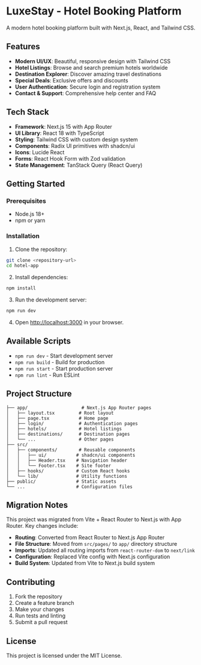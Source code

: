 # LuxeStay - Hotel Booking Platform

A modern hotel booking platform built with Next.js, React, and Tailwind CSS.

## Features

- **Modern UI/UX**: Beautiful, responsive design with Tailwind CSS
- **Hotel Listings**: Browse and search premium hotels worldwide
- **Destination Explorer**: Discover amazing travel destinations
- **Special Deals**: Exclusive offers and discounts
- **User Authentication**: Secure login and registration system
- **Contact & Support**: Comprehensive help center and FAQ

## Tech Stack

- **Framework**: Next.js 15 with App Router
- **UI Library**: React 18 with TypeScript
- **Styling**: Tailwind CSS with custom design system
- **Components**: Radix UI primitives with shadcn/ui
- **Icons**: Lucide React
- **Forms**: React Hook Form with Zod validation
- **State Management**: TanStack Query (React Query)

## Getting Started

### Prerequisites

- Node.js 18+ 
- npm or yarn

### Installation

1. Clone the repository:
```bash
git clone <repository-url>
cd hotel-app
```

2. Install dependencies:
```bash
npm install
```

3. Run the development server:
```bash
npm run dev
```

4. Open [http://localhost:3000](http://localhost:3000) in your browser.

## Available Scripts

- `npm run dev` - Start development server
- `npm run build` - Build for production
- `npm run start` - Start production server
- `npm run lint` - Run ESLint

## Project Structure

```
├── app/                    # Next.js App Router pages
│   ├── layout.tsx         # Root layout
│   ├── page.tsx           # Home page
│   ├── login/             # Authentication pages
│   ├── hotels/            # Hotel listings
│   ├── destinations/      # Destination pages
│   └── ...                # Other pages
├── src/
│   ├── components/        # Reusable components
│   │   ├── ui/           # shadcn/ui components
│   │   ├── Header.tsx    # Navigation header
│   │   └── Footer.tsx    # Site footer
│   ├── hooks/            # Custom React hooks
│   └── lib/              # Utility functions
├── public/               # Static assets
└── ...                   # Configuration files
```

## Migration Notes

This project was migrated from Vite + React Router to Next.js with App Router. Key changes include:

- **Routing**: Converted from React Router to Next.js App Router
- **File Structure**: Moved from `src/pages/` to `app/` directory structure
- **Imports**: Updated all routing imports from `react-router-dom` to `next/link`
- **Configuration**: Replaced Vite config with Next.js configuration
- **Build System**: Updated from Vite to Next.js build system

## Contributing

1. Fork the repository
2. Create a feature branch
3. Make your changes
4. Run tests and linting
5. Submit a pull request

## License

This project is licensed under the MIT License.